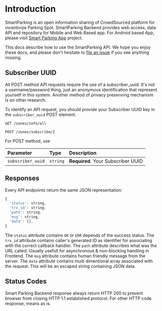 # Introduction

SmartParking is an open information sharing of CrowdSourced platform for incentivize Parking Spot.
SmartParking Backend provides web access, data API and repository for Mobile and Web Based app. For Android based App, please visit [Smart Parking App](https://gitlab.anu.edu.au/u1063268/smart-parking-app) project.

This docs describe how to use the SmartParking API. We hope you enjoy these docs, and please don't hesitate to [file an issue](https://gitlab.anu.edu.au/u1063268/smart-parking-backend/issues) if you see anything missing.

## Subscriber UUID

All POST method API requests require the use of a subscriber_uuid. It's not a username/password thing, just an anonymous identification that represent yourself in this system. Another method of privacy presenving mechanism is on other research.

To identify an API request, you should provide your Subscriber UUID key in the `subscriber_uuid` POST element.


```http
GET /zones/info/all

POST /zones/subscribe/2
```

For POST method, use 

| Parameter | Type | Description |
| :--- | :--- | :--- |
| `subscriber_uuid` | `string` | **Required**. Your Subscriber UUID |

## Responses

Every API endpoints return the same JSON representation:

```javascript
{
  'status': string, 
  'trx_id': string,
  'path': string, 
  'msg': string, 
  'data': [], 
}
```

The `status` attribute contains `OK` or `ERR` depends of the success status.
The `trx_id` attribute contains caller's generated ID as identifier for associating with the correct callback handler.
The `path` attribute describes what was the URL called. Usually usefull for asynchronous & non-blocking handling in Frontend.
The `msg` attribute contains human friendly message from the server.
The `data` attribute contains multi dimentional array associated with the request. This will be an escaped string containing JSON data.

## Status Codes

Smart Parking Backend response always return HTTP 200 to prevent browser from closing HTTP 1.1 established protocol.
For other HTTP code response, means as is.
